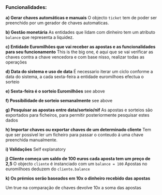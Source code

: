 
### Funcionalidades:
**a) Gerar chaves automáticas e manuais**
O objecto `ticket` tem de poder ser preenchido por um gerador de chaves automaticas.

**b) Gestão monetária**
As entidades que lidam com dinheiro tem um atributo `balance` que representa a liquidez. 

**c) Entidade Euromilhões que vai receber as apostas e as funcionalidades para seu funcionamento**
This is the big one, é aqui que se vai verificar as chaves contra a chave vencedora e com base nisso, realizar todas as operações

**d) Data do sistema e uso de data**
É necessario iterar um ciclo conforme a data do sistema, a cada sexta-feira a entidade euromilhoes efectua o sorteio

**e) Sexta-feira é o sorteio Euromilhões**
see above

**f) Possibilidade de sorteio semanalmente**
see above

**g) Pesquisar as apostas entre data/sorteio/nif**
As apostas e sorteios são exportados para ficheiros, para permitir posteriormente pesquisar estes dados

**h) Importar chaves ou exportar chaves de um determinado cliente**
Tem que ser possivel ler um ficheiro para passar o conteudo á uma chave preenchida manualmente. 

**i) Validações**
Self explanatory

**j) Cliente começa um saldo de 100 euros cada aposta tem um preço de 2,5**
O objecto `cliente` é instanciado com um `balance = 100`
Apostas no euromilhoes deduzem do `cliente.balance`

**k) Os prémios serão baseados em 10x o dinheiro recebido das apostas**

Um true na comparação de chaves devolve 10x a soma das apostas